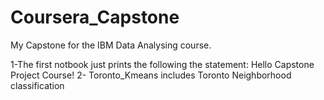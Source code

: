 # Coursera_Capstone
My Capstone for the IBM Data Analysing course.

1-The first notbook  just prints the following the statement: Hello Capstone Project Course!
2-  Toronto_Kmeans includes Toronto Neighborhood classification
